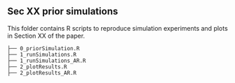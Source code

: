 
## Sec XX prior simulations 

This folder contains R scripts to reproduce simulation experiments and plots in Section XX of the paper. 

```
├── 0_priorSimulation.R
├── 1_runSimulations.R
├── 1_runSimulations_AR.R
├── 2_plotResults.R
├── 2_plotResults_AR.R
```
